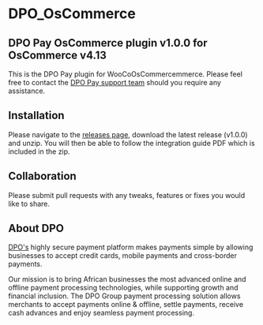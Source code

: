 # DPO_OsCommerce

## DPO Pay OsCommerce plugin v1.0.0 for OsCommerce v4.13

This is the DPO Pay plugin for WooCoOsCommercemmerce. Please feel free to contact
the [DPO Pay support team](https://dpogroup.com/contact-us/) should you require any assistance.

## Installation

Please navigate to the [releases page](https://github.com/DPO-Group/DPO_OsCommerce/releases), download the
latest release (v1.0.0) and unzip. You will then be able to follow the integration guide PDF which is included in the
zip.

## Collaboration

Please submit pull requests with any tweaks, features or fixes you would like to share.

## About DPO

[DPO's](https://dpogroup.com/) highly secure payment platform makes payments simple by allowing businesses to
accept credit cards, mobile payments and cross-border payments.

Our mission is to bring African businesses the most advanced online and offline payment processing technologies, while
supporting growth and financial inclusion. The DPO Group payment processing solution allows merchants to accept payments
online & offline, settle payments, receive cash advances and enjoy seamless payment processing.

